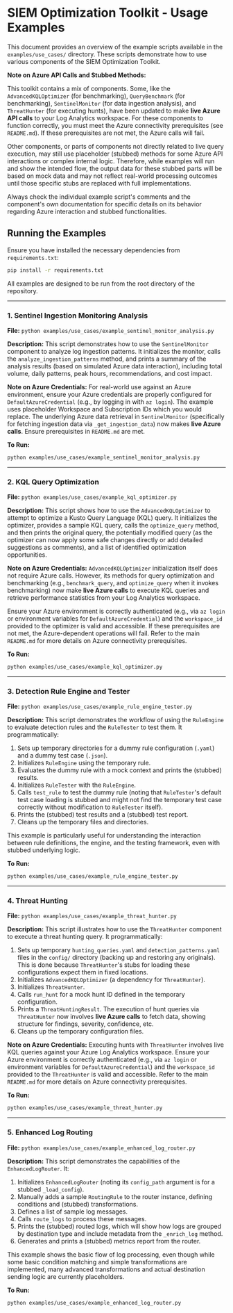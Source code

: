 # SIEM Optimization Toolkit - Usage Examples

This document provides an overview of the example scripts available in the `examples/use_cases/` directory. These scripts demonstrate how to use various components of the SIEM Optimization Toolkit.

**Note on Azure API Calls and Stubbed Methods:**

This toolkit contains a mix of components. Some, like the `AdvancedKQLOptimizer` (for benchmarking), `QueryBenchmark` (for benchmarking), `SentinelMonitor` (for data ingestion analysis), and `ThreatHunter` (for executing hunts), have been updated to make **live Azure API calls** to your Log Analytics workspace. For these components to function correctly, you must meet the Azure connectivity prerequisites (see `README.md`). If these prerequisites are not met, the Azure calls will fail.

Other components, or parts of components not directly related to live query execution, may still use placeholder (stubbed) methods for some Azure API interactions or complex internal logic. Therefore, while examples will run and show the intended flow, the output data for these stubbed parts will be based on mock data and may not reflect real-world processing outcomes until those specific stubs are replaced with full implementations.

Always check the individual example script's comments and the component's own documentation for specific details on its behavior regarding Azure interaction and stubbed functionalities.

## Running the Examples

Ensure you have installed the necessary dependencies from `requirements.txt`:
```bash
pip install -r requirements.txt
```
All examples are designed to be run from the root directory of the repository.

---

### 1. Sentinel Ingestion Monitoring Analysis

**File:** `python examples/use_cases/example_sentinel_monitor_analysis.py`

**Description:**
This script demonstrates how to use the `SentinelMonitor` component to analyze log ingestion patterns. It initializes the monitor, calls the `analyze_ingestion_patterns` method, and prints a summary of the analysis results (based on simulated Azure data interaction), including total volume, daily patterns, peak hours, recommendations, and cost impact.

**Note on Azure Credentials:**
For real-world use against an Azure environment, ensure your Azure credentials are properly configured for `DefaultAzureCredential` (e.g., by logging in with `az login`). The example uses placeholder Workspace and Subscription IDs which you would replace. The underlying Azure data retrieval in `SentinelMonitor` (specifically for fetching ingestion data via `_get_ingestion_data`) now makes **live Azure calls**. Ensure prerequisites in `README.md` are met.

**To Run:**
```bash
python examples/use_cases/example_sentinel_monitor_analysis.py
```

---

### 2. KQL Query Optimization

**File:** `python examples/use_cases/example_kql_optimizer.py`

**Description:**
This script shows how to use the `AdvancedKQLOptimizer` to attempt to optimize a Kusto Query Language (KQL) query. It initializes the optimizer, provides a sample KQL query, calls the `optimize_query` method, and then prints the original query, the potentially modified query (as the optimizer can now apply some safe changes directly or add detailed suggestions as comments), and a list of identified optimization opportunities.

**Note on Azure Credentials:**
`AdvancedKQLOptimizer` initialization itself does not require Azure calls. However, its methods for query optimization and benchmarking (e.g., `benchmark_query`, and `optimize_query` when it invokes benchmarking) now make **live Azure calls** to execute KQL queries and retrieve performance statistics from your Log Analytics workspace.

Ensure your Azure environment is correctly authenticated (e.g., via `az login` or environment variables for `DefaultAzureCredential`) and the `workspace_id` provided to the optimizer is valid and accessible. If these prerequisites are not met, the Azure-dependent operations will fail. Refer to the main `README.md` for more details on Azure connectivity prerequisites.

**To Run:**
```bash
python examples/use_cases/example_kql_optimizer.py
```

---

### 3. Detection Rule Engine and Tester

**File:** `python examples/use_cases/example_rule_engine_tester.py`

**Description:**
This script demonstrates the workflow of using the `RuleEngine` to evaluate detection rules and the `RuleTester` to test them.
It programmatically:
1. Sets up temporary directories for a dummy rule configuration (`.yaml`) and a dummy test case (`.json`).
2. Initializes `RuleEngine` using the temporary rule.
3. Evaluates the dummy rule with a mock context and prints the (stubbed) results.
4. Initializes `RuleTester` with the `RuleEngine`.
5. Calls `test_rule` to test the dummy rule (noting that `RuleTester`'s default test case loading is stubbed and might not find the temporary test case correctly without modification to `RuleTester` itself).
6. Prints the (stubbed) test results and a (stubbed) test report.
7. Cleans up the temporary files and directories.

This example is particularly useful for understanding the interaction between rule definitions, the engine, and the testing framework, even with stubbed underlying logic.

**To Run:**
```bash
python examples/use_cases/example_rule_engine_tester.py
```

---

### 4. Threat Hunting

**File:** `python examples/use_cases/example_threat_hunter.py`

**Description:**
This script illustrates how to use the `ThreatHunter` component to execute a threat hunting query.
It programmatically:
1. Sets up temporary `hunting_queries.yaml` and `detection_patterns.yaml` files in the `config/` directory (backing up and restoring any originals). This is done because `ThreatHunter`'s stubs for loading these configurations expect them in fixed locations.
2. Initializes `AdvancedKQLOptimizer` (a dependency for `ThreatHunter`).
3. Initializes `ThreatHunter`.
4. Calls `run_hunt` for a mock hunt ID defined in the temporary configuration.
5. Prints a `ThreatHuntingResult`. The execution of hunt queries via `ThreatHunter` now involves **live Azure calls** to fetch data, showing structure for findings, severity, confidence, etc.
6. Cleans up the temporary configuration files.

**Note on Azure Credentials:**
Executing hunts with `ThreatHunter` involves live KQL queries against your Azure Log Analytics workspace. Ensure your Azure environment is correctly authenticated (e.g., via `az login` or environment variables for `DefaultAzureCredential`) and the `workspace_id` provided to the `ThreatHunter` is valid and accessible. Refer to the main `README.md` for more details on Azure connectivity prerequisites.

**To Run:**
```bash
python examples/use_cases/example_threat_hunter.py
```

---

### 5. Enhanced Log Routing

**File:** `python examples/use_cases/example_enhanced_log_router.py`

**Description:**
This script demonstrates the capabilities of the `EnhancedLogRouter`.
It:
1. Initializes `EnhancedLogRouter` (noting its `config_path` argument is for a stubbed `_load_config`).
2. Manually adds a sample `RoutingRule` to the router instance, defining conditions and (stubbed) transformations.
3. Defines a list of sample log messages.
4. Calls `route_logs` to process these messages.
5. Prints the (stubbed) routed logs, which will show how logs are grouped by destination type and include metadata from the `_enrich_log` method.
6. Generates and prints a (stubbed) metrics report from the router.

This example shows the basic flow of log processing, even though while some basic condition matching and simple transformations are implemented, many advanced transformations and actual destination sending logic are currently placeholders.

**To Run:**
```bash
python examples/use_cases/example_enhanced_log_router.py
```

